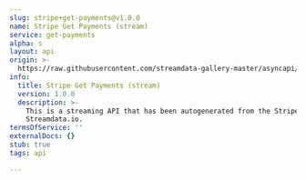 ```yaml
---
slug: stripe+get-payments@v1.0.0
name: Stripe Get Payments (stream)
service: get-payments
alpha: s
layout: api
origin: >-
  https://raw.githubusercontent.com/streamdata-gallery-master/asyncapi/master/_listings/stripe/stripe-get-payments-stream-async.md
info:
  title: Stripe Get Payments (stream)
  version: 1.0.0
  description: >-
    This is a streaming API that has been autogenerated from the Stripe using
    Streamdata.io.
termsOfService: ''
externalDocs: {}
stub: true
tags: api

---
```

